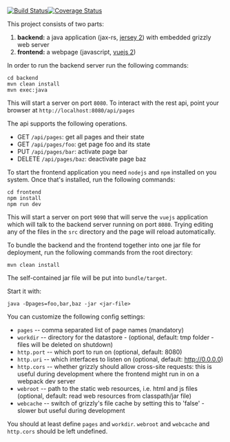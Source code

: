 [![Build Status](https://travis-ci.org/aski/jetty-jersey-example.svg?branch=master)](https://travis-ci.org/aski/jetty-jersey-example)[![Coverage Status](https://coveralls.io/repos/github/aski/jetty-jersey-example/badge.svg?branch=master)](https://coveralls.io/github/aski/jetty-jersey-example?branch=master)


This project consists of two parts:
1. **backend:** a java application (jax-rs, [jersey 2][2]) with embedded grizzly web server 
2. **frontend:** a webpage (javascript, [vuejs 2][1])

In order to run the backend server run the following commands:


```
cd backend
mvn clean install
mvn exec:java

```

This will start a server on port `8080`. To interact with the rest api, point
your browser at `http://localhost:8080/api/pages`

The api supports the following operations.

- GET `/api/pages`: get all pages and their state
- GET `/api/pages/foo`: get page foo and its state
- PUT `/api/pages/bar`: activate page bar
- DELETE `/api/pages/baz`: deactivate page baz

To start the frontend application you need `nodejs` and `npm` installed on
you system. Once that's installed, run the following commands:

```
cd frontend
npm install
npm run dev

```

This will start a server on port `9090` that will serve the `vuejs`
application which will talk to the backend server running on port `8080`.
Trying editing any of the files in the `src` directory and the page will
reload automatically.

To bundle the backend and the frontend together into one jar file for 
deployment, run the following commands from the root directory:

```
mvn clean install

```

The self-contained jar file will be put into `bundle/target`.

Start it with:

```
java -Dpages=foo,bar,baz -jar <jar-file>

```

You can customize the following config settings:
 - `pages`     -- comma separated list of page names (mandatory)
 - `workdir`   -- directory for the datastore - (optional, default: tmp folder -
                files will be deleted on shutdown)
 - `http.port` -- which port to run on          (optional, default: 8080)
 - `http.uri`  -- which interfaces to listen on (optional, default: http://0.0.0.0)
 - `http.cors` -- whether grizzly should allow cross-site requests: 
                this is useful during development where the frontend
                might run in on a webpack dev server
 - `webroot`   -- path to the static web resources, i.e. html
                and js files (optional, default: read web resources from classpath/jar file)
 - `webcache`  -- switch of grizzly's file cache by setting this to 'false' - slower
                but useful during development
                
 You should at least define `pages` and `workdir`. `webroot` and `webcache`
 and `http.cors` should be left undefined.
 
 [1]: https://vuejs.org/
 [2]: https://jersey.github.io/

